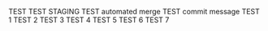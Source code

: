 TEST
TEST STAGING
TEST automated merge
TEST commit message
TEST 1
TEST 2
TEST 3
TEST 4
TEST 5
TEST 6
TEST 7
